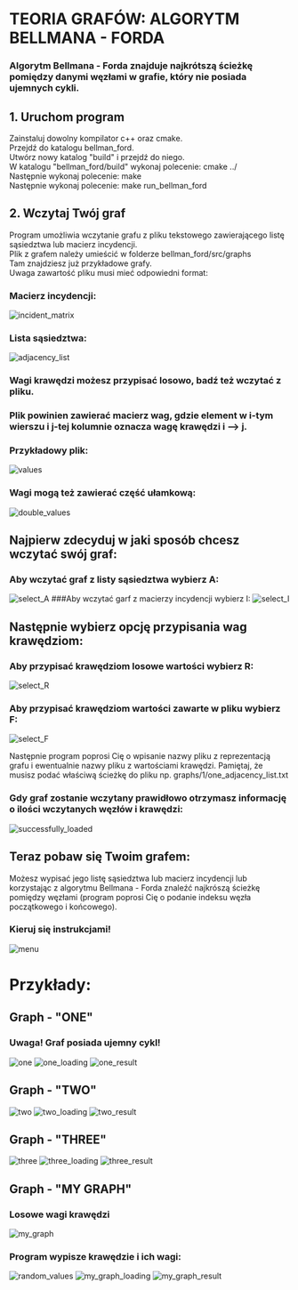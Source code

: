 # TEORIA GRAFÓW: ALGORYTM BELLMANA - FORDA

### Algorytm Bellmana - Forda znajduje najkrótszą ścieżkę pomiędzy danymi węzłami w grafie, który nie posiada ujemnych cykli.

## 1. Uruchom program
Zainstaluj dowolny kompilator c++ oraz cmake. <br>
Przejdź do katalogu bellman_ford. <br>
Utwórz nowy katalog "build" i przejdź do niego. <br>
W katalogu "bellman_ford/build" wykonaj polecenie: cmake ../ <br>
Następnie wykonaj polecenie: make <br>
Następnie wykonaj polecenie: make run_bellman_ford <br>

## 2. Wczytaj Twój graf
Program umożliwia wczytanie grafu z pliku tekstowego zawierającego listę sąsiedztwa lub macierz incydencji. <br>
Plik z grafem należy umieścić w folderze bellman_ford/src/graphs <br>
Tam znajdziesz już przykładowe grafy. <br>
Uwaga zawartość pliku musi mieć odpowiedni format: <br>
### Macierz incydencji:
![incident_matrix](bellman_ford/src/images/incident_matrix.png)
### Lista sąsiedztwa:
![adjacency_list](bellman_ford/src/images/adjacency_list.png)
### Wagi krawędzi możesz przypisać losowo, badź też wczytać z pliku.
### Plik powinien zawierać macierz wag, gdzie element w i-tym wierszu i j-tej kolumnie oznacza wagę krawędzi i --> j. 
### Przykładowy plik: 
![values](bellman_ford/src/images/values.png)
### Wagi mogą też zawierać część ułamkową:
![double_values](bellman_ford/src/images/double_values.png)

## Najpierw zdecyduj w jaki sposób chcesz wczytać swój graf:
### Aby wczytać graf z listy sąsiedztwa wybierz A:
![select_A](bellman_ford/src/images/select_A.png)
###Aby wczytać garf z macierzy incydencji wybierz I:
![select_I](bellman_ford/src/images/select_I.png)
## Następnie wybierz opcję przypisania wag krawędziom:
### Aby przypisać krawędziom losowe wartości wybierz R:
![select_R](bellman_ford/src/images/select_R.png)
### Aby przypisać krawędziom wartości zawarte w pliku wybierz F:
![select_F](bellman_ford/src/images/select_F.png)

Następnie program poprosi Cię o wpisanie nazwy pliku z reprezentacją grafu i ewentualnie nazwy pliku z wartościami krawędzi.
Pamiętaj, że musisz podać właściwą ścieżkę do pliku np. graphs/1/one_adjacency_list.txt

### Gdy graf zostanie wczytany prawidłowo otrzymasz informację o ilości wczytanych węzłów i krawędzi:
![successfully_loaded](bellman_ford/src/images/successfully_loaded.png)

## Teraz pobaw się Twoim grafem:
Możesz wypisać jego listę sąsiedztwa lub macierz incydencji lub korzystając z algorytmu Bellmana - Forda znaleźć najkrószą ścieżkę pomiędzy węzłami (program poprosi Cię o podanie indeksu węzła początkowego i końcowego).
### Kieruj się instrukcjami!
![menu](bellman_ford/src/images/menu.png)

# Przykłady:
## Graph - "ONE"
### Uwaga! Graf posiada ujemny cykl!
![one](bellman_ford/src/graphs/1/one.png)
![one_loading](bellman_ford/src/images/one_loading.png)
![one_result](bellman_ford/src/images/one_result.png)
## Graph - "TWO"
![two](bellman_ford/src/graphs/2/two.png)
![two_loading](bellman_ford/src/images/two_loading.png)
![two_result](bellman_ford/src/images/two_result.png)
## Graph - "THREE"
![three](bellman_ford/src/graphs/3/three.png)
![three_loading](bellman_ford/src/images/three_loading.png)
![three_result](bellman_ford/src/images/three_result.png)
## Graph - "MY GRAPH"
### Losowe wagi krawędzi
![my_graph](bellman_ford/src/graphs/my_graph/my_graph.png)
### Program wypisze krawędzie i ich wagi:
![random_values](bellman_ford/src/images/random_values.png)
![my_graph_loading](bellman_ford/src/images/my_graph_loading.png)
![my_graph_result](bellman_ford/src/images/my_graph_result.png)

